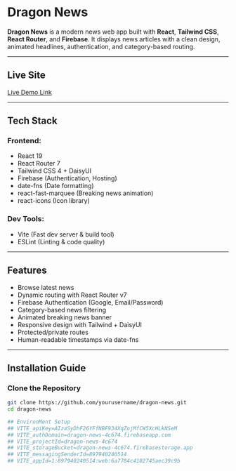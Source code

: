 # Dragon News

**Dragon News** is a modern news web app built with **React**, **Tailwind CSS**, **React Router**, and **Firebase**. It displays news articles with a clean design, animated headlines, authentication, and category-based routing.

---

## Live Site

 [Live Demo Link](https://your-live-demo-link.com) <!-- Replace this with your actual deployed link -->

---

## Tech Stack

### Frontend:
-  React 19
-  React Router 7
-  Tailwind CSS 4 + DaisyUI
-  Firebase (Authentication, Hosting)
-  date-fns (Date formatting)
-  react-fast-marquee (Breaking news animation)
-  react-icons (Icon library)

### Dev Tools:
-  Vite (Fast dev server & build tool)
-  ESLint (Linting & code quality)

---

##  Features

-  Browse latest news
-  Dynamic routing with React Router v7
-  Firebase Authentication (Google, Email/Password)
-  Category-based news filtering
-  Animated breaking news banner
-  Responsive design with Tailwind + DaisyUI
-  Protected/private routes
-  Human-readable timestamps via date-fns

---

##  Installation Guide

### Clone the Repository

```bash
git clone https://github.com/yourusername/dragon-news.git
cd dragon-news

## EnvironMent Setup
## VITE_apiKey=AIzaSyDhF26YFfNBF934XqZojMfCW5XcHLkNSeM
## VITE_authDomain=dragon-news-4c674.firebaseapp.com
## VITE_projectId=dragon-news-4c674
## VITE_storageBucket=dragon-news-4c674.firebasestorage.app
## VITE_messagingSenderId=897940240514
## VITE_appId=1:897940240514:web:6a7784c4182745aec39c9b
